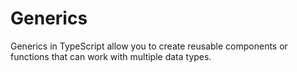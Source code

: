 # Generics

Generics in TypeScript allow you to create reusable components or functions that can work with multiple data types.

